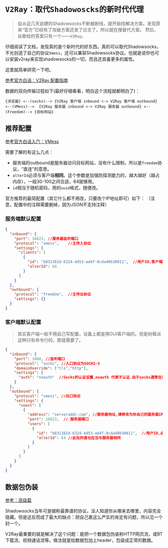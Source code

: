 # `V2Ray：取代Shadowoscks的新时代代理`

> 自从这几天自建的Shadowsocks不断被断线，就开始找解决方案。发现原来“官方”已经有了攻破方案还发了论文了。所以就在搜替代方案。
然后，谷歌给的答案只有一个——`V2Ray`。

仔细阅读了文档，发现真的是个新时代的好东西。真的可以取代Shadowsocks，不光创造了自己的协议`Vmess`，还可以兼容Shadowsocks协议。也就是说你也可以安装v2ray来实现shadowsocks的一切，而且还具备更多的属性。

这里就简单研究一下吧。

[参考官方白话：V2Ray 配置指南](https://toutyrater.github.io/)

数据的双向传输过程如下(最好仔细看看，明白这个流程就都明白了)：
```
{浏览器} <--(socks)--> {V2Ray 客户端 inbound <-> V2Ray 客户端 outbound} <--(VMess)-->  {V2Ray 服务器 inbound <-> V2Ray 服务器 outbound} <--(Freedom)--> {目标网站}
```


## 推荐配置

[参考官方白话入门：VMess](https://toutyrater.github.io/basic/vmess.html)

需要了解的有这么几点：
- 服务端的outbound是服务器访问目标网站，没有什么限制，所以是`freedom`协议，“直连”的意思。
- `alterId`必须与客户端**相同**。这个参数是加强防探测能力的，越大越好（越占内存），一般30-100之间合适，64就够用。
- `id`相当于随机密码，用的`uuid`格式，随便改。

官方推荐的最简配置（其它什么都不用改，只要改个IP地址即可）如下：
（注意，配置中的注释需要删掉，因为JSON不支持注释）


### 服务端默认配置
```json
{
  "inbound": {
    "port": 16823, //服务器监听端口
    "protocol": "vmess",    //主传入协议
    "settings": {
      "clients": [
        {
          "id": "b831381d-6324-4d53-ad4f-8cda48b30811",  //用户ID,客户端与服务器必须相同
          "alterId": 64
        }
      ]
    }
  },
  "outbound": {
    "protocol": "freedom",  //主传出协议
    "settings": {}
  }
}
```


### 客户端默认配置

> 其实客户端一般不用自己写配置，设备上都是用GUI客户端的。但是树莓派这种只有命令行的，那就需要了。

```json
{
  "inbound": {
    "port": 1080, //监听端口
    "protocol": "socks", //入口协议为SOCKS-5
    "domainOverride": ["tls","http"],
    "settings": {
      "auth": "noauth"  //Socks的认证设置,noauth 代表不认证,由于socks通常在客户端使用,所以这里不认证
    }
  },
  "outbound": {
    "protocol": "vmess", //出口协议
    "settings": {
      "vnext": [
        {
          "address": "serveraddr.com", //服务器地址,请修改为你自己的服务器IP或域名
          "port": 16823,  // 服务器端口
          "users": [
            {
              "id": "b831381d-6324-4d53-ad4f-8cda48b30811",  //用户ID,必须与服务器端配置相同
              "alterId": 64 //此处的值也应当与服务器相同
            }
          ]
        }
      ]
    }
  }
}
```


## 数据包伪装

[参考：高级篇](https://toutyrater.github.io/advanced/)

Shadowsocks当年可是据称最靠谱的协议，没人知道你从哪来去哪里，内容完全隐藏。但是这反而成了最大的缺点：把自己裹这么严实的肯定有问题，所以见一个封一个。

V2Ray最重要的就是解决了这个问题：能把一个数据包伪装称HTTP网页流，或BT下载流、视频通话流等。做法就是给数据包加上header，包装成正常的数据。




